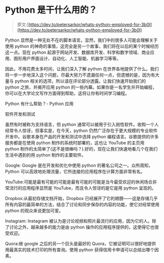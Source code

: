 # Python 是干什么用的？

> 原文:[https://dev.to/petersarkor/whats-python-employed-for-3b0l](https://dev.to/petersarkor/whats-python-employed-for-3b0l)

Python 显然是一种无处不在的脚本语言。显然，我们中的很多人可能会理解关于使用 python 的神奇的事情，这完全是另一个故事，我们将在以后的某个时候经历这一点。现在 python 起源于网站开发、数据库开发、科学和数字领域、商业应用、图形用户界面设计、自动化、人工智能、机器学习等等。

因此，不用花费太多时间，让我们深入了解 python 在世界各地提供了什么。我们将一步一步地深入这个问题，尽最大努力不遗漏任何一点，但遗憾的是，因为有大量与 python 相关的选项，所以请在评论部分透露。让我们快速开始我们的 python 之旅，并揭开应用 python 的一些内幕。如果你是一名学生并开始编程，你可以在大学论文写作方面得到帮助，这将让你有时间学习编程。

Python 有什么帮助？- Python 应用

软件开发和测试

虽然有时被称为支持语言，但 python 通常可以被用于引入刚性软件。收购一个人经常令人惊讶，但事实是，在今天，python 仍然广泛存在于更大规模的专业软件开发中。谷歌本身在产品的开发和测试中选择 python 编程语言。谷歌提供的许多服务都是在使用 python 制作的系统时部署的，这也让 YouTube 的主页用 python 制作的太简单了(这不是很棒吗？).好的，现在让我们快速地看几个在我们生活中遇到的用 python 制作的主要软件。

Google: Google 是在开发和优化中使用 python 的著名公司之一。众所周知，Python 可以高效地处理流量，它所连接的应用程序在计算方面非常有名。

YouTube:可能是最有可能的可能是最有可能的可能是当今最受欢迎的休闲场合非常流行的应用程序显然是 YouTube，而且令人惊讶的是它是用 python 呈现的。

Dropbox:从最初存储文档开始，Dropbox 已经展开了它的翅膀——这是存储几乎所有内容的最简单的方法，结合了讨论和同步保存的内容的功能，使它对经常使用 python 的观众来说更加可爱。

Instagram: Instagram 被认为是讨论视频和照片最流行的应用，因为它的人。除了讨论之外，越来越多的能力是由 python 操作的应用程序提供的，这使得它也很受欢迎。

Quora:继 google 之后的另一个巨头是最好的 Quora，它被证明可以很好地提供用最真实的技术打印的所有查询。使用 python 获得信用卡申请可以总结出哪个因素。